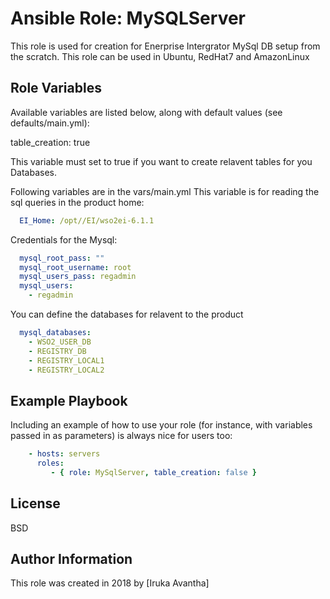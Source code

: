# Ansible Role: MySQLServer

This role is used for creation for Enerprise Intergrator MySql DB setup from the scratch. This role can be used in Ubuntu, RedHat7 and AmazonLinux


Role Variables
--------------

Available variables are listed below, along with default values (see defaults/main.yml):

  table_creation: true

This variable must set to true if you want to create relavent tables for you Databases.

Following variables are in the vars/main.yml
This variable is for reading the sql queries in the product home:

```yaml
  EI_Home: /opt//EI/wso2ei-6.1.1
```

Credentials for the Mysql:
```yaml
  mysql_root_pass: ""
  mysql_root_username: root
  mysql_users_pass: regadmin
  mysql_users:
    - regadmin
```
You can define the databases for relavent to the product
```yaml  
  mysql_databases:
    - WSO2_USER_DB
    - REGISTRY_DB
    - REGISTRY_LOCAL1
    - REGISTRY_LOCAL2
```


Example Playbook
----------------

Including an example of how to use your role (for instance, with variables passed in as parameters) is always nice for users too:
```yaml
    - hosts: servers
      roles:
         - { role: MySqlServer, table_creation: false }
```
License
-------

BSD

Author Information
------------------

This role was created in 2018 by [Iruka Avantha]
